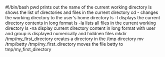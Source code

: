 #!/bin/bash
pwd prints out the name of the current working directory
ls shows the list of directories and files in the current directory
cd - changes the working directory to the user's home directory
ls -l displays the current directory contents in long format
ls -la lists all files in the current working directory
ls -na display current directory content in long format with user and group is displayed numerically and hiddnen files
mkdir /tmp/my_first_directory creates a directory in the /tmp directory
mv /tmp/betty /tmp/my_first_directory moves the file betty to tmp/my_first_directory
